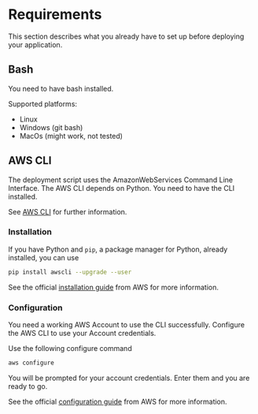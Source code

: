 # Requirements

This section describes what you already have to set up before deploying your application.

## Bash

You need to have bash installed.

Supported platforms:
- Linux
- Windows (git bash)
- MacOs (might work, not tested)

## AWS CLI

The deployment script uses the AmazonWebServices Command Line Interface. 
The AWS CLI depends on Python. You need to have the CLI installed.

See [AWS CLI](https://aws.amazon.com/cli/) for further information.

### Installation

If you have Python and `pip`, a package manager for Python, already installed, you can use
```bash
pip install awscli --upgrade --user
```

See the official [installation guide](https://docs.aws.amazon.com/cli/latest/userguide/installing.html) from AWS for more information.

### Configuration

You need a working AWS Account to use the CLI successfully.
Configure the AWS CLI to use your Account credentials.

Use the following configure command
```bash
aws configure
```
You will be prompted for your account credentials. Enter them and you are ready to go.

See the official [configuration guide](https://docs.aws.amazon.com/cli/latest/userguide/cli-chap-getting-started.html) from AWS for more information.
